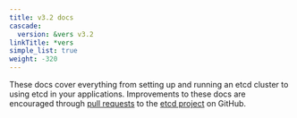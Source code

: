 ```yaml
---
title: v3.2 docs
cascade:
  version: &vers v3.2
linkTitle: *vers
simple_list: true
weight: -320
---
```


These docs cover everything from setting up and running an etcd cluster to using etcd in your applications. Improvements to these docs are encouraged through [pull requests](https://help.github.com/en/articles/about-pull-requests) to the [etcd project](https://github.com/etcd-io/etcd) on GitHub.
